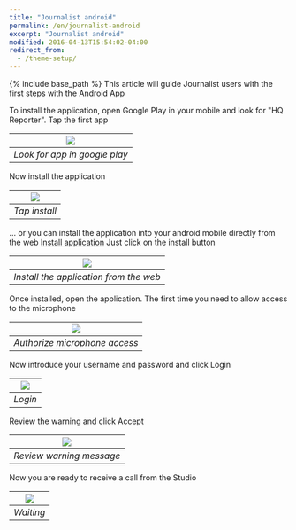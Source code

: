 ```yaml
---
title: "Journalist android"
permalink: /en/journalist-android
excerpt: "Journalist android"
modified: 2016-04-13T15:54:02-04:00
redirect_from:
  - /theme-setup/
---
```


{% include base_path %}
This article will guide Journalist users with the first steps with the Android App

To install the application, open Google Play in your mobile and look for "HQ Reporter". Tap the first app

|![](play-search.png)|
|:--:|
|*Look for app in google play*|

Now install the application

|![](play-install.png)|
|:--:|
|*Tap install*|

... or you can install the application into your android mobile directly from the web [Install application](https://play.google.com/store/apps/details?id=com.isthari.hqreporter) Just click on the install button

|![](web-install.png)|
|:--:|
|*Install the application from the web*|

Once installed, open the application. The first time you need to allow access to the microphone

|![](authorize.jpg)|
|:--:|
|*Authorize microphone access*|

Now introduce your username and password and click Login

|![](login.jpg)|
|:--:|
|*Login*|

Review the warning and click Accept

|![](warning.jpg)|
|:--:|
|*Review warning message*|

Now you are ready to receive a call from the Studio

|![](waiting.jpg)|
|:--:|
|*Waiting*|

